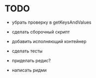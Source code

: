 
TODO
====


- убрать проверку в getKeysAndValues
- сделать сборочный скрипт
- добавить исполняющий контейнер

- сделать тесты
- приделать редис?
- написать ридми

